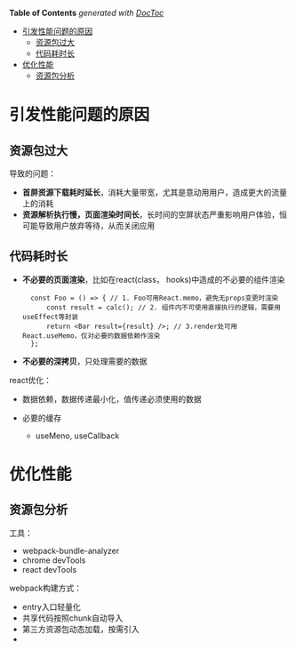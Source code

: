 <!-- START doctoc generated TOC please keep comment here to allow auto update -->
<!-- DON'T EDIT THIS SECTION, INSTEAD RE-RUN doctoc TO UPDATE -->
**Table of Contents**  *generated with [DocToc](https://github.com/thlorenz/doctoc)*

- [引发性能问题的原因](#%E5%BC%95%E5%8F%91%E6%80%A7%E8%83%BD%E9%97%AE%E9%A2%98%E7%9A%84%E5%8E%9F%E5%9B%A0)
  - [资源包过大](#%E8%B5%84%E6%BA%90%E5%8C%85%E8%BF%87%E5%A4%A7)
  - [代码耗时长](#%E4%BB%A3%E7%A0%81%E8%80%97%E6%97%B6%E9%95%BF)
- [优化性能](#%E4%BC%98%E5%8C%96%E6%80%A7%E8%83%BD)
  - [资源包分析](#%E8%B5%84%E6%BA%90%E5%8C%85%E5%88%86%E6%9E%90)

<!-- END doctoc generated TOC please keep comment here to allow auto update -->

# 引发性能问题的原因

## 资源包过大

导致的问题：

- **首屏资源下载耗时延长**，消耗大量带宽，尤其是意动用用户，造成更大的流量上的消耗
- **资源解析执行慢，页面渲染时间长**，长时间的空屏状态严重影响用户体验，恒可能导致用户放弃等待，从而关闭应用

## 代码耗时长

- **不必要的页面渲染**，比如在react(class， hooks)中造成的不必要的组件渲染

        const Foo = () => { // 1. Foo可用React.memo，避免无props变更时渲染
            const result = calc(); // 2. 组件内不可使用直接执行的逻辑，需要用useEffect等封装
            return <Bar result={result} />; // 3.render处可用React.useMemo，仅对必要的数据依赖作渲染
        };
- **不必要的深拷贝**，只处理需要的数据

react优化：
- 数据依赖，数据传递最小化，值传递必须使用的数据
- 必要的缓存

    - useMeno, useCallback

# 优化性能
## 资源包分析

工具：
- webpack-bundle-analyzer
- chrome devTools
- react devTools

webpack构建方式：
- entry入口轻量化
- 共享代码按照chunk自动导入
- 第三方资源包动态加载，按需引入
- 